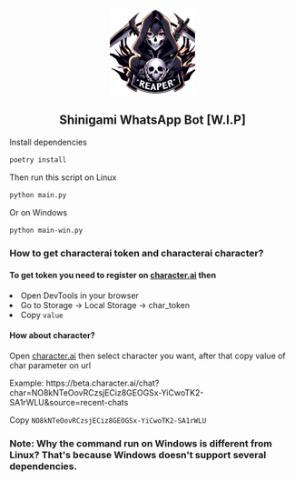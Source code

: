 <div align="center">
    <img src="./Shinigami/assets/logo.png" height="150px" alt="logo"/>
    <h2>Shinigami WhatsApp Bot [W.I.P]</h2>
</div>

<p>Install dependencies</p>

```bash
poetry install
```

<p>Then run this script on Linux</p>

```bash
python main.py
```

<p>Or on Windows</p>

```bash
python main-win.py
```

<h3>How to get characterai token and characterai character?</h3>
<h4>To get token you need to register on <a href="https://beta.character.ai">character.ai</a> then</h4>
<li>Open DevTools in your browser</li>
<li>Go to Storage -> Local Storage -> char_token</li>
<li>Copy <code>value</code></li>

<h4>How about character?</h4>
<p>Open <a href="https://beta.character.ai">character.ai</a> then select character you want, after that copy value of char parameter on url</p>
<p>Example: https://beta.character.ai/chat?char=NO8kNTeOovRCzsjECiz8GEOGSx-YiCwoTK2-SA1rWLU&source=recent-chats</p>
<p>Copy <code>NO8kNTeOovRCzsjECiz8GEOGSx-YiCwoTK2-SA1rWLU</code></p>

<h3>Note: Why the command run on Windows is different from Linux? That's because Windows doesn't support several dependencies.</h3>

